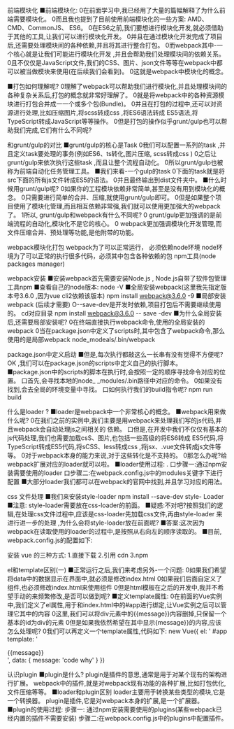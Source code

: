 前端模块化
■前端模块化:
0在前面学习中,我已经用了大量的篇幅解释了为什么前端需要模块化。
0而且我也提到了目前使用前端模块化的一些方案: AMD、CMD、CommonJS、 ES6。
0在ES6之前,我们要想进行模块化开发,就必须借助于其他的工具,让我们可以进行模块化开发。
0并且在通过模块化开发完成了项目后,还需要处理模块间的各种依赖,并且将其进行整合打包。
0而webpack其中-一个核心就是让我们可能进行模块化开发 ,并且会帮助我们处理模块间的依赖关系。
0且不仅仅是JavaScript文件,我们的CSS、图片、json文件等等在webpack中都可以被当做模块来使用(在后续我们会看到)。
0这就是webpack中模块化的概念。


■打包如何理解呢?
0理解了webpack可以帮助我们进行模块化,并且处理模块间的各种复杂关系后,打包的概念就非常好理解了。
0就是将webpack中的各种资源模块进行打包合并成一一个或多个包(Bundle)。
0并且在打包的过程中,还可以对资源进行处理,比如压缩图片,将scss转成css ,将ES6语法转成
ES5语法,将TypeScript转成JavaScript等等操作。
0但是打包的操作似乎grunt/gulp也可以帮助我们完成,它们有什么不同呢?

和grunt/gulp的对比
■grunt/gulp的核心是Task
0我们可以配置一系列的task ,并且定义task要处理的事务(例如ES6、ts转化,图片压缩, scss转成css )
0之后让grunt/gulp来依次执行这些task ,而且让整个流程自动化。
0所以grunt/gulp也被称为前端自动化任务管理工具。
■我们来看-一个gulp的task
0下面的task就是将src下面的所有js文件转成ES5的语法。
0并且最终输出到dist文件夹中。
■什么时候用grunt/gulp呢?
0如果你的工程模块依赖非常简单,甚至是没有用到模块化的概念。
0只需要进行简单的合并、压缩,就使用grunt/gulp即可。
0但是如果整个项目使用了模块化管理,而且相互依赖非常强,我们就可以使用更加强大的webpack了。
1所以, grunt/gulp和webpack有什么不同呢?
0 grunt/gulp更加强调的是前端流程的自动化,模块化不是它的核心。
0 webpack更加强调模块化开发管理,而文件压缩合并、预处理等功能,是他附带的功能。

webpack模块化打包
webpack为了可以正常运行，
必须依赖node环境
node环境为了可以正常的执行很多代码，必须其中包含各种依赖的包
npm工具(node packages manager)

webpack安装
■安装webpack首先需要安装Node.js , Node.js自带了软件包管理工具npm
■查看自己的node版本:
node -V
■全局安装webpack(这里我先指定版本号3.6.0 ,因为vue cli2依赖该版本)
npm install webpack@3.6.0 -9 
■局部安装webpack (后续才需要)
O--save-dev是开发时依赖,项目打包后不需要继续使用的。
cd对应目录
npm install webpack@3.6.0 -- save -dev
■为什么全局安装后,还需要局部安装呢?
0在终端直接执行webpack命令,使用的全局安装的webpack
0当在package.json中定义了scripts时,其中包含了webpack命令,那么使用的是局部webpack
node_modeals/.bin/webpack

package.json中定义启动
■但是,每次执行都敲这么一长串有没有觉得不方便呢?
OK ,我们可以在package.json的scripts中定义自己的执行脚本。
■package.json中的scripts的脚本在执行时,会按照一定的顺序寻找命令对应的位置。
口首先,会寻找本地的node_ _modules/.bin路径中对应的命令。
0如果没有找到,会去全局的环境变量中寻找。
口如何执行我们的build指令呢?
npm run build

什么是loader ?
■loader是webpack中一个非常核心的概念。
■webpack用来做什么呢?
0在我们之前的实例中,我们主要是用webpack来处理我们写的js代码,并且webpack会自动处理js之间相关的
依赖。
口但是,在开发中我们不仅仅有基本的js代码处理,我们也需要加载csS、图片,也包括一些高级的将ES6转成
ES5代码,将TypeScript转成ES5代码,将sCSS、less转成css ,将jsx、.vue文件转成js文件等等。
0对于webpack本身的能力来说,对于这些转化是不支持的。
0那怎么办呢?给webpack扩展对应的loader就可以啦。
■loader使用过程: .
口步骤一:通过npm安装需要使用的loader
口步骤二:在webpack.config.js中的modules关键字下进行配置
■大部分loader我们都可以在webpack的官网中找到,并且学习对应的用法。

css 文件处理
■我们来安装style-loader
npm install --save-dev style- Loader
■注意: style-loader需要放在css-loader的前面。
■疑惑:不对吧?按照我们的逻辑,在处理css文件过程中,应该是css-loader先加载css文件,再由style-loader
来进行进一步的处理 ,为什么会将style-loader放在前面呢?
■答案:这次因为webpack在读取使用的loader的过程中,是按照从右向左的顺序读取的。
■目前, webpack.config.js的配置如下:

安装 vue 的三种方式:
1.直接下载
2.引用 cdn
3.npm


el和template区别(一)
■正常运行之后,我们来考虑另外-一个问题:
0如果我们希望将data中的数据显示在界面中,就必须是修改index.html
0如果我们后面自定义了组件,也必须修改index.html来使用组件
0但是html模板在之后的开发中,我并不希望手动的来频繁修改,是否可以做到呢?
■定义template属性:
0在前面的Vue实例中,我们定义了el属性,用于和index.htmI中的#app进行绑定,让Vue实例之后可以管理它其中的内容
0这里,我们可以将div元素中的{{message}}内容删掉,只保留一个基本的id为div的元素
0但是如果我依然希望在其中显示{message}}的内容,应该怎么处理呢?
0我们可以再定义一个template属性,代码如下:
new Vue({
  el: ' #app
  template: '<div id=" app">{{message}}</div>',
  data: {
    message: 'code why'
  }
})  


认识plugin
■plugin是什么?
 plugin是插件的意思,通常是用于对某个现有的架构进行扩展。
 webpack中的插件,就是对webpack现有功能的各种扩展,比如打包优化,文件压缩等等。
■loader和plugin区别
 loader主要用于转换某些类型的模块,它是一个转换器。
 plugin是插件,它是对webpack本身的扩展,是一个扩展器。
■plugin的使用过程:
 步骤一: 通过npm安装需要使用的plugins(某些webpack已经内置的插件不需要安装)
 步骤二:在webpack.config.js中的plugins中配置插件。

 